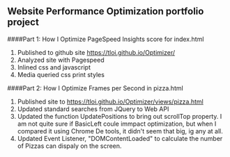 ## Website Performance Optimization portfolio project

####Part 1: How I Optimize PageSpeed Insights score for index.html
1. Published to github site https://tloi.github.io/Optimizer/
2. Analyzed site with Pagespeed
3. Inlined css and javascript
4. Media queried css print styles

####Part 2: How I Optimize Frames per Second in pizza.html
1. Published site to https://tloi.github.io/Optimizer/views/pizza.html
2. Updated standard searches from JQuery to Web API
3. Updated the function UpdatePositions to bring out scrollTop property. I am not quite sure if BasicLeft coule immpact optimization, but when I compared it using Chrome De tools, it didn't seem that big, ig any at all.
4. Updated Event Listener, "DOMContentLoaded" to calculate the number of Pizzas can dispaly on the screen.